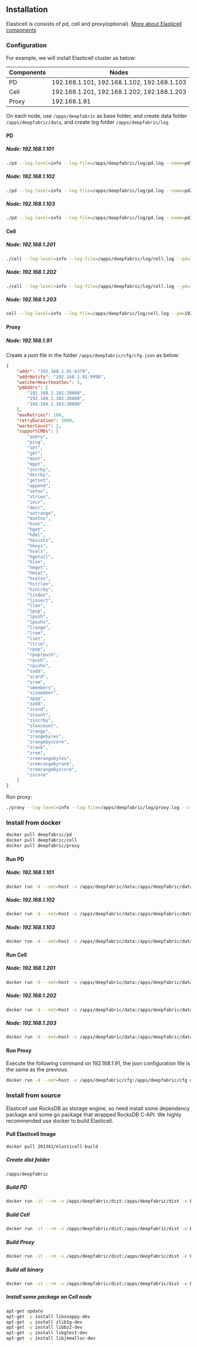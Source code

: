 ## Installation
Elasticell is consists of pd, cell and proxy(optional). [More about Elasticell components](../architecture/concept.md)

### Configuration
For example, we will install Elasticell cluster as below: 

|Components|Nodes|
|--|--|
|PD|192.168.1.101, 192.168.1.102, 192.168.1.103|
|Cell|192.168.1.201, 192.168.1.202, 192.168.1.203|
|Proxy|192.168.1.91|

On each node, use `/apps/deepfabric` as base folder, and create data folder `/apps/deepfabric/data`, and create log folder `/apps/deepfabric/log`

#### PD
##### Node: 192.168.1.101
```bash
./pd --log-level=info --log-file=/apps/deepfabric/log/pd.log --name=pd1 --data=/apps/deepfabric/data --addr-rpc=192.168.1.101:20800 --urls-client=http://192.168.1.101:2379 --urls-peer=http://192.168.1.101:2380 --initial-cluster=pd1=http://192.168.1.101:2380,pd2=http://192.168.1.102:2380,pd3=http://192.168.1.103:2380
```

##### Node: 192.168.1.102
```bash
./pd --log-level=info --log-file=/apps/deepfabric/log/pd.log --name=pd2 --data=/apps/deepfabric/data --addr-rpc=192.168.1.102:20800 --urls-client=http://192.168.1.102:2379 --urls-peer=http://192.168.1.102:2380 --initial-cluster=pd1=http://192.168.1.101:2380,pd2=http://192.168.1.102:2380,pd3=http://192.168.1.103:2380
```

##### Node: 192.168.1.103
```bash
./pd --log-level=info --log-file=/apps/deepfabric/log/pd.log --name=pd3 --data=/apps/deepfabric/data --addr-rpc=192.168.1.103:20800 --urls-client=http://192.168.1.103:2379 --urls-peer=http://192.168.1.103:2380 --initial-cluster=pd1=http://192.168.1.101:2380,pd2=http://192.168.1.102:2380,pd3=http://192.168.1.103:2380
```

#### Cell
##### Node: 192.168.1.201
```bash
./cell --log-level=info --log-file=/apps/deepfabric/log/cell.log --pd=192.168.1.101:20800,192.168.1.102:20800,192.168.1.103:20800 --addr=192.168.1.201:10800 --addr-cli=192.168.1.201:6379 --zone=zone-1 --rack=rack-1 --data=/apps/deepfabric/data
```

##### Node: 192.168.1.202
```bash
./cell --log-level=info --log-file=/apps/deepfabric/log/cell.log --pd=192.168.1.101:20800,192.168.1.102:20800,192.168.1.103:20800 --addr=192.168.1.202:10800 --addr-cli=192.168.1.202:6379 --zone=zone-2 --rack=rack-2 --data=/apps/deepfabric/data
```

##### Node: 192.168.1.203
```bash
cell --log-level=info --log-file=/apps/deepfabric/log/cell.log --pd=192.168.1.101:20800,192.168.1.102:20800,192.168.1.103:20800 --addr=192.168.1.203:10800 --addr-cli=192.168.1.203:6379 --zone=zone-3 --rack=rack-3 --data=/apps/deepfabric/data
```

#### Proxy
##### Node: 192.168.1.91
Create a json file in the folder `/apps/deepfabric/cfg/cfg.json` as below:

```json
{
    "addr": "192.168.1.91:6379",
    "addrNotify": "192.168.1.91:9998",
    "watcherHeartbeatSec": 5,
    "pdAddrs": [
        "192.168.1.101:20800",
        "192.168.1.102:20800",
        "192.168.1.103:20800"
    ],
    "maxRetries": 100,
    "retryDuration": 2000,
    "workerCount": 2,
    "supportCMDs": [
        "query",
        "ping",
        "set",
        "get",
        "mset",
        "mget",
        "incrby",
        "decrby",
        "getset",
        "append",
        "setnx",
        "strLen",
        "incr",
        "decr",
        "setrange",
        "msetnx",
        "hset",
        "hget",
        "hdel",
        "hexists",
        "hkeys",
        "hvals",
        "hgetall",
        "hlen",
        "hmget",
        "hmset",
        "hsetnx",
        "hstrlen",
        "hincrby",
        "lindex",
        "linsert",
        "llen",
        "lpop",
        "lpush",
        "lpushx",
        "lrange",
        "lrem",
        "lset",
        "ltrim",
        "rpop",
        "rpoplpush",
        "rpush",
        "rpushx",
        "sadd",
        "scard",
        "srem",
        "smembers",
        "sismember",
        "spop",
        "zadd",
        "zcard",
        "zcount",
        "zincrby",
        "zlexcount",
        "zrange",
        "zrangebylex",
        "zrangebyscore",
        "zrank",
        "zrem",
        "zremrangebylex",
        "zremrangebyrank",
        "zremrangebyscore",
        "zscore"
    ]
}
```

Run proxy:
```bash
./proxy --log-level=info --log-file=/apps/deepfabric/log/proxy.log --cfg=/apps/deepfabric/cfg/cfg.json
```

### Install from docker
```bash
docker pull deepfabric/pd
docker pull deepfabric/cell
docker pull deepfabric/proxy
```

#### Run PD
##### Node: 192.168.1.101
```bash
docker run -d --net=host -v /apps/deepfabric/data:/apps/deepfabric/data deepfabric/pd --log-level=info --log-file=/apps/deepfabric/log/pd.log --name=pd1 --data=/apps/deepfabric/data --addr-rpc=192.168.1.101:20800 --urls-client=http://192.168.1.101:2379 --urls-peer=http://192.168.1.101:2380 --initial-cluster=pd1=http://192.168.1.101:2380,pd2=http://192.168.1.102:2380,pd3=http://192.168.1.103:2380
```

##### Node: 192.168.1.102
```bash
docker run -d --net=host -v /apps/deepfabric/data:/apps/deepfabric/data deepfabric/pd --log-level=info --log-file=/apps/deepfabric/log/pd.log --name=pd2 --data=/apps/deepfabric/data --addr-rpc=192.168.1.102:20800 --urls-client=http://192.168.1.102:2379 --urls-peer=http://192.168.1.102:2380 --initial-cluster=pd1=http://192.168.1.101:2380,pd2=http://192.168.1.102:2380,pd3=http://192.168.1.103:2380
```

##### Node: 192.168.1.103
```bash
docker run -d --net=host -v /apps/deepfabric/data:/apps/deepfabric/data deepfabric/pd --log-level=info --log-file=/apps/deepfabric/log/pd.log --name=pd3 --data=/apps/deepfabric/data --addr-rpc=192.168.1.103:20800 --urls-client=http://192.168.1.103:2379 --urls-peer=http://192.168.1.103:2380 --initial-cluster=pd1=http://192.168.1.101:2380,pd2=http://192.168.1.102:2380,pd3=http://192.168.1.103:2380
```

#### Run Cell
##### Node: 192.168.1.201
```bash
docker run -d --net=host -v /apps/deepfabric/data:/apps/deepfabric/data deepfabric/cell --log-level=info --log-file=/apps/deepfabric/log/cell.log --pd=192.168.1.101:20800,192.168.1.102:20800,192.168.1.103:20800 --addr=192.168.1.201:10800 --addr-cli=192.168.1.201:6379 --zone=zone-1 --rack=rack-1 --data=/apps/deepfabric/data
```

##### Node: 192.168.1.202
```bash
docker run -d --net=host -v /apps/deepfabric/data:/apps/deepfabric/data deepfabric/cell --log-level=info --log-file=/apps/deepfabric/log/cell.log --pd=192.168.1.101:20800,192.168.1.102:20800,192.168.1.103:20800 --addr=192.168.1.202:10800 --addr-cli=192.168.1.202:6379 --zone=zone-1 --rack=rack-1 --data=/apps/deepfabric/data
```

##### Node: 192.168.1.203
```bash
docker run -d --net=host -v /apps/deepfabric/data:/apps/deepfabric/data deepfabric/cell --log-level=info --log-file=/apps/deepfabric/log/cell.log --pd=192.168.1.101:20800,192.168.1.102:20800,192.168.1.103:20800 --addr=192.168.1.203:10800 --addr-cli=192.168.1.203:6379 --zone=zone-1 --rack=rack-1 --data=/apps/deepfabric/data
```

#### Run Proxy
Execute the following command on 192.168.1.91, the json configuration file is the same as the previous.

```bash
docker run -d --net=host -v /apps/deepfabric/cfg:/apps/deepfabric/cfg deepfabric/proxy --log-level=info --log-file=/apps/deepfabric/log/proxy.log --cfg=/apps/deepfabric/cfg/cfg.json
```

### Install from source
Elasticell use RocksDB as storage engine, so need install some dependency package and some go package that wrapped RocksDB C-API. We highly recommended use docker to build Elasticell.

#### Pull Elasticell Image
```bash
docker pull 201341/elasticell-build
```

##### Create dist folder
```bash
/apps/deepfabric
```

##### Build PD
```bash
docker run -it --rm -v /apps/deepfabric/dist:/apps/deepfabric/dist -e ELASTICELL_BUILD_TARGET=pd -e ELASTICELL_BUILD_VERSION=master 201341/elasticell-build 
```

##### Build Cell
```bash
docker run -it --rm -v /apps/deepfabric/dist:/apps/deepfabric/dist -e ELASTICELL_BUILD_TARGET=cell -e ELASTICELL_BUILD_VERSION=master 201341/elasticell-build 
```

##### Build Proxy
```bash
docker run -it --rm -v /apps/deepfabric/dist:/apps/deepfabric/dist -e ELASTICELL_BUILD_TARGET=proxy -e ELASTICELL_BUILD_VERSION=master 201341/elasticell-build 
```

##### Build all binary
```bash
docker run -it --rm -v /apps/deepfabric/dist:/apps/deepfabric/dist -e ELASTICELL_BUILD_TARGET=all -e ELASTICELL_BUILD_VERSION=master 201341/elasticell-build 
```

##### Install some package on Cell node
```bash
apt-get update
apt-get -y install libsnappy-dev  
apt-get -y install zlib1g-dev 
apt-get -y install libbz2-dev 
apt-get -y install libgtest-dev 
apt-get -y install libjemalloc-dev
```